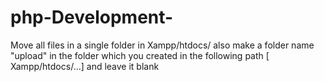 # php-Development-

Move all files in a single folder in Xampp/htdocs/
also make a folder name "upload" in the folder which you created in the following path [ Xampp/htdocs/...] and leave it blank 
